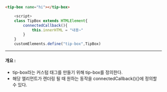 
```html
<tip-box name="hi"></tip-box>
```

```js
    <script>    
    class TipBox extends HTMLElement{  
        connectedCallback(){  
            this.innerHTML = "내용~"  
        }  
    }  
    customElements.define("tip-box",TipBox)
```

---
#### 개요 :
* tip-box라는 커스텀 태그를 만들기 위해 tip-box를 정의한다.
* 해당 엘리먼트가 렌더링 될 때 원하는 동작을 connectedCallback(){}에 정의할 수 있다.

